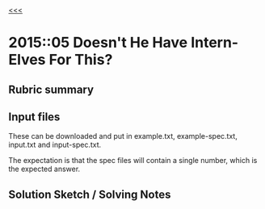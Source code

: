 [<<<](../../README.md)

# 2015::05 Doesn't He Have Intern-Elves For This?

## Rubric summary

## Input files

These can be downloaded and put in example.txt, example-spec.txt, input.txt and input-spec.txt.

The expectation is that the spec files will contain a single number, which is the expected answer.

## Solution Sketch / Solving Notes
